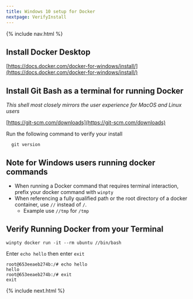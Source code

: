 ```yaml
---
title: Windows 10 setup for Docker 
nextpage: VerifyInstall
---
```

{% include nav.html %}

## Install Docker Desktop

[https://docs.docker.com/docker-for-windows/install/](https://docs.docker.com/docker-for-windows/install/)

## Install Git Bash as a terminal for running Docker
_This shell most closely mirrors the user experience for MacOS and Linux users_

[https://git-scm.com/downloads](https://git-scm.com/downloads)

Run the following command to verify your install
```shell
  git version
```

## Note for Windows users running docker commands

- When running a Docker command that requires terminal interaction, prefix your docker command with `winpty`
- When referencing a fully qualified path or the root directory of a docker container, use `//` instead of `/`.  
  - Example use `//tmp` for `/tmp`

## Verify Running Docker from your Terminal

```shell
winpty docker run -it --rm ubuntu //bin/bash
```

Enter `echo hello` then enter `exit`

```container
root@653eeaeb274b:/# echo hello
hello
root@653eeaeb274b:/# exit
exit
```

{% include next.html %}
